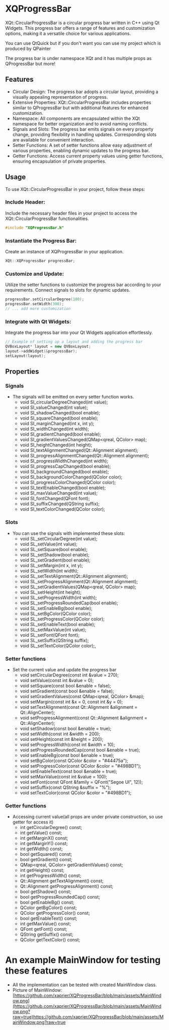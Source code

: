 # XQProgressBar
XQt::CircularProgressBar is a circular progress bar written in C++ using Qt Widgets. This progress bar offers a range of features and customization options, making it a versatile choice for various applications.

You can use QtQuick but if you don't want you can use my project which is produced by QPainter

The progress bar is under namespace XQt and it has multiple props as QProgressBar but more!

## Features
- Circular Design: The progress bar adopts a circular layout, providing a visually appealing representation of progress.
- Extensive Properties: XQt::CircularProgressBar includes properties similar to QProgressBar but with additional features for enhanced customization.
- Namespace: All components are encapsulated within the XQt namespace for better organization and to avoid naming conflicts.
- Signals and Slots: The progress bar emits signals on every property change, providing flexibility in handling updates. Corresponding slots are available for convenient interaction.
- Setter Functions: A set of setter functions allow easy adjustment of various properties, enabling dynamic updates to the progress bar.
- Getter Functions: Access current property values using getter functions, ensuring encapsulation of private properties.

## Usage
To use XQt::CircularProgressBar in your project, follow these steps:
### Include Header:
Include the necessary header files in your project to access the XQt::CircularProgressBar functionalities.
```cpp
#include "XQProgressBar.h"
```
### Instantiate the Progress Bar:
Create an instance of XQProgressBar in your application.
```cpp
XQt::XQProgressBar progressBar;
```
### Customize and Update:
Utilize the setter functions to customize the progress bar according to your requirements. Connect signals to slots for dynamic updates.
```cpp
progressBar.setCircularDegree(180);
progressBar.setWidth(300);
// ... add more customization
```
### Integrate with Qt Widgets:
Integrate the progress bar into your Qt Widgets application effortlessly.
```cpp
// Example of setting up a layout and adding the progress bar
QVBoxLayout* layout = new QVBoxLayout;
layout->addWidget(&progressBar);
setLayout(layout);
```
## Properties
### Signals
* The signals will be emitted on every setter function works.
  - void SI_circularDegreeChanged(int value);
  - void SI_valueChanged(int value);
  - void SI_shadowChanged(bool enable);
  - void SI_squareChanged(bool enable);
  - void SI_marginChanged(int x, int y);
  - void SI_widthChanged(int width);
  - void SI_gradientChanged(bool enable);
  - void SI_gradientValuesChanged(QMap<qreal, QColor> map);
  - void SI_heightChanged(int height);
  - void SI_textAlignmentChanged(Qt::Alignment alignment);
  - void SI_progressAlignmentChanged(Qt::Alignment alignment);
  - void SI_progressWidthChanged(int width);
  - void SI_progressCapChanged(bool enable);
  - void SI_backgroundChanged(bool enable);
  - void SI_backgroundColorChanged(QColor color);
  - void SI_progressColorChanged(QColor color);
  - void SI_textEnableChanged(bool enable);
  - void SI_maxValueChanged(int value);
  - void SI_fontChanged(QFont font);
  - void SI_suffixChanged(QString suffix);
  - void SI_textColorChanged(QColor color);
### Slots
* You can use the signals with implemented these slots:
  - void SL_setCircularDegree(int value);
  - void SL_setValue(int value);
  - void SL_setSquare(bool enable);
  - void SL_setShadow(bool enable);
  - void SL_setGradient(bool enable);
  - void SL_setMargin(int x, int y);
  - void SL_setWidth(int width);
  - void SL_setTextAlignment(Qt::Alignment alignment);
  - void SL_setProgressAlignment(Qt::Alignment alignment);
  - void SL_setGradientValues(QMap<qreal, QColor> map);
  - void SL_setHeight(int height);
  - void SL_setProgressWidth(int width);
  - void SL_setProgressRoundedCap(bool enable);
  - void SL_setEnableBg(bool enable);
  - void SL_setBgColor(QColor color);
  - void SL_setProgressColor(QColor color);
  - void SL_setEnableText(bool enable);
  - void SL_setMaxValue(int value);
  - void SL_setFont(QFont font);
  - void SL_setSuffix(QString suffix);
  - void SL_setTextColor(QColor color);,
### Setter functions
* Set the current value and update the progress bar
  - void setCircularDegree(const int &value = 270);
  - void setValue(const int &value = 0);
  - void setSquare(const bool &enable = false);
  - void setGradient(const bool &enable = false);
  - void setGradientValues(const QMap<qreal, QColor> &map);
  - void setMargin(const int &x = 0, const int &y = 0);
  - void setTextAlignment(const Qt::Alignment &alignment = Qt::AlignCenter);
  - void setProgressAlignment(const Qt::Alignment &alignment = Qt::AlignCenter);
  - void setShadow(const bool &enable = true);
  - void setWidth(const int &width = 200);
  - void setHeight(const int &height = 200);
  - void setProgressWidth(const int &width = 10);
  - void setProgressRoundedCap(const bool &enable = true);
  - void setEnableBg(const bool &enable = true);
  - void setBgColor(const QColor &color = "#44475a");
  - void setProgressColor(const QColor &color = "#498BD1");
  - void setEnableText(const bool &enable = true);
  - void setMaxValue(const int &value = 100);
  - void setFont(const QFont &family = QFont("Segoe UI", 12));
  - void setSuffix(const QString &suffix = "%");
  - void setTextColor(const QColor &color = "#498BD1");
### Getter functions 
* Accessing current value(all props are under private construction, so use getter for access it)
  - int getCircularDegree() const;
  - int getValue() const;
  - int getMarginX() const;
  - int getMarginY() const;
  - int getWidth() const;
  - bool getSquared() const;
  - bool getGradient() const;
  - QMap<qreal, QColor> getGradientValues() const;
  - int getHeight() const;
  - int getProgressWidth() const;
  - Qt::Alignment getTextAlignment() const;
  - Qt::Alignment getProgressAlignment() const;
  - bool getShadow() const;
  - bool getProgressRoundedCap() const;
  - bool getEnableBg() const;
  - QColor getBgColor() const;
  - QColor getProgressColor() const;
  - bool getEnableText() const;
  - int getMaxValue() const;
  - QFont getFont() const;
  - QString getSuffix() const;
  - QColor getTextColor() const;

# An example MainWindow for testing these features
- All the implementation can be tested with created MainWindow class.
- Picture of MainWindow: [https://github.com/xaprier/XQProgressBar/blob/main/assets/MainWindow.png](https://github.com/xaprier/XQProgressBar/blob/main/assets/MainWindow.png?raw=true)https://github.com/xaprier/XQProgressBar/blob/main/assets/MainWindow.png?raw=true
